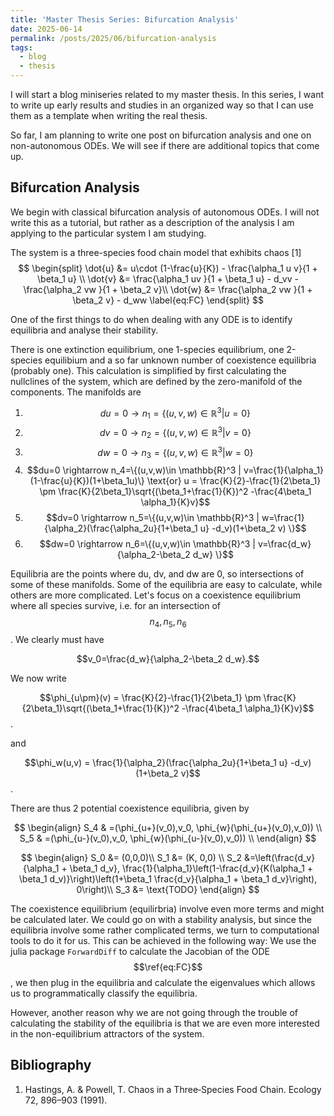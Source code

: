 ```yaml
---
title: 'Master Thesis Series: Bifurcation Analysis'
date: 2025-06-14
permalink: /posts/2025/06/bifurcation-analysis
tags:
  - blog
  - thesis
---
```


I will start a blog miniseries related to my master thesis. In this series, I want to write up early results and studies in an organized way so that I can use them as a template when writing the real thesis.

So far, I am planning to write one post on bifurcation analysis and one on non-autonomous ODEs. We will see if there are additional topics that come up.

## Bifurcation Analysis
We begin with classical bifurcation analysis of autonomous ODEs. I will not write this as a tutorial, but rather as a description of the analysis I am applying to the particular system I am studying.

The system is a three-species food chain model that exhibits chaos [1]
$$
\begin{split}
    \dot{u} &= u\cdot (1-\frac{u}{K}) - \frac{\alpha_1 u v}{1 + \beta_1 u} \\
    \dot{v} &= \frac{\alpha_1 uv }{1 + \beta_1 u} - d_vv - \frac{\alpha_2 vw }{1 + \beta_2 v}\\
    \dot{w} &= \frac{\alpha_2 vw }{1 + \beta_2 v} - d_ww
    \label{eq:FC}
\end{split}
$$

One of the first things to do when dealing with any ODE is to identify equilibria and analyse their stability. 

There is one extinction equilibrium, one 1-species equilibrium, one 2-species equilibium and a so far unknown number of coexistence equilibria (probably one). This calculation is simplified by first calculating the nullclines of the system, which are defined by the zero-manifold of the components.
The manifolds are
1. $$du=0 \rightarrow n_1=\{(u,v,w)\in \mathbb{R}^3 | u=0 \}$$
2. $$dv=0 \rightarrow n_2=\{(u,v,w)\in \mathbb{R}^3 | v=0 \}$$
3. $$dw=0 \rightarrow n_3=\{(u,v,w)\in \mathbb{R}^3 | w=0 \}$$
4. $$du=0 \rightarrow n_4=\{(u,v,w)\in \mathbb{R}^3 | v=\frac{1}{\alpha_1}(1-\frac{u}{K})(1+\beta_1u)\} \text{or} u = \frac{K}{2}-\frac{1}{2\beta_1} \pm \frac{K}{2\beta_1}\sqrt{(\beta_1+\frac{1}{K})^2 -\frac{4\beta_1 \alpha_1}{K}v}$$
5. $$dv=0 \rightarrow n_5=\{(u,v,w)\in \mathbb{R}^3 | w=\frac{1}{\alpha_2}(\frac{\alpha_2u}{1+\beta_1 u} -d_v)(1+\beta_2 v) \}$$
6. $$dw=0 \rightarrow n_6=\{(u,v,w)\in \mathbb{R}^3 | v=\frac{d_w}{\alpha_2-\beta_2 d_w} \}$$

Equilibria are the points where du, dv, and dw are 0, so intersections of some of these manifolds. 
Some of the equilibria are easy to calculate, while others are more complicated.
Let's focus on a coexistence equilibrium where all species survive, i.e. for an intersection of $$n_4, n_5, n_6$$.
We clearly must have 

$$v_0=\frac{d_w}{\alpha_2-\beta_2 d_w}.$$

We now write 

$$\phi_{u\pm}(v)  = \frac{K}{2}-\frac{1}{2\beta_1} \pm \frac{K}{2\beta_1}\sqrt{(\beta_1+\frac{1}{K})^2 -\frac{4\beta_1 \alpha_1}{K}v}$$.

and 

$$\phi_w(u,v) = \frac{1}{\alpha_2}(\frac{\alpha_2u}{1+\beta_1 u} -d_v)(1+\beta_2 v)$$.

There are thus 2 potential coexistence equilibria, given by 

$$
\begin{align}
    S_4 & =(\phi_{u+}(v_0),v_0, \phi_{w}(\phi_{u+}(v_0),v_0)) \\
    S_5 & =(\phi_{u-}(v_0),v_0, \phi_{w}(\phi_{u-}(v_0),v_0)) \\
\end{align}
$$

$$
\begin{align}
S_0 &= (0,0,0)\\ 
S_1 &= (K, 0,0) \\
S_2 &=\left(\frac{d_v}{\alpha_1 + \beta_1 d_v}, \frac{1}{\alpha_1}\left(1-\frac{d_v}{K(\alpha_1 + \beta_1 d_v)}\right)\left(1+\beta_1 \frac{d_v}{\alpha_1 + \beta_1 d_v}\right), 0\right)\\
S_3 &= \text{TODO}
\end{align}
$$

The coexistence equilibrium (equilirbria) involve even more terms and might be calculated later.
We could go on with a stability analysis, but since the equilibria involve some rather complicated terms, we turn to computational tools to do it for us. 
This can be achieved in the following way: We use the julia package `ForwardDiff` to calculate the Jacobian of the ODE $$\ref{eq:FC}$$, we then plug in the equilibria and calculate the eigenvalues which allows us to programmatically classify the equilibria. 

However, another reason why we are not going through the trouble of calculating the stability of the equilibria is that we are even more interested in the non-equilibrium attractors of the system. 


## Bibliography
1. Hastings, A. & Powell, T. Chaos in a Three‐Species Food Chain. Ecology 72, 896–903 (1991).

